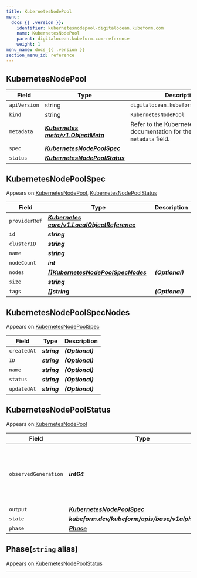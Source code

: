 ```yaml
---
title: KubernetesNodePool
menu:
  docs_{{ .version }}:
    identifier: kubernetesnodepool-digitalocean.kubeform.com
    name: KubernetesNodePool
    parent: digitalocean.kubeform.com-reference
    weight: 1
menu_name: docs_{{ .version }}
section_menu_id: reference
---
```


## KubernetesNodePool
| Field | Type | Description |
| ------ | ----- | ----------- |
| `apiVersion` | string | `digitalocean.kubeform.com/v1alpha1` |
|    `kind` | string | `KubernetesNodePool` |
| `metadata` | ***[Kubernetes meta/v1.ObjectMeta](https://kubernetes.io/docs/reference/generated/kubernetes-api/v1.13/#objectmeta-v1-meta)***|Refer to the Kubernetes API documentation for the fields of the `metadata` field.|
| `spec` | ***[KubernetesNodePoolSpec](#kubernetesnodepoolspec)***||
| `status` | ***[KubernetesNodePoolStatus](#kubernetesnodepoolstatus)***||
## KubernetesNodePoolSpec

Appears on:[KubernetesNodePool](#kubernetesnodepool), [KubernetesNodePoolStatus](#kubernetesnodepoolstatus)

| Field | Type | Description |
| ------ | ----- | ----------- |
| `providerRef` | ***[Kubernetes core/v1.LocalObjectReference](https://kubernetes.io/docs/reference/generated/kubernetes-api/v1.13/#localobjectreference-v1-core)***||
| `id` | ***string***||
| `clusterID` | ***string***||
| `name` | ***string***||
| `nodeCount` | ***int***||
| `nodes` | ***[[]KubernetesNodePoolSpecNodes](#kubernetesnodepoolspecnodes)***| ***(Optional)*** |
| `size` | ***string***||
| `tags` | ***[]string***| ***(Optional)*** |
## KubernetesNodePoolSpecNodes

Appears on:[KubernetesNodePoolSpec](#kubernetesnodepoolspec)

| Field | Type | Description |
| ------ | ----- | ----------- |
| `createdAt` | ***string***| ***(Optional)*** |
| `ID` | ***string***| ***(Optional)*** |
| `name` | ***string***| ***(Optional)*** |
| `status` | ***string***| ***(Optional)*** |
| `updatedAt` | ***string***| ***(Optional)*** |
## KubernetesNodePoolStatus

Appears on:[KubernetesNodePool](#kubernetesnodepool)

| Field | Type | Description |
| ------ | ----- | ----------- |
| `observedGeneration` | ***int64***| ***(Optional)*** Resource generation, which is updated on mutation by the API Server.|
| `output` | ***[KubernetesNodePoolSpec](#kubernetesnodepoolspec)***| ***(Optional)*** |
| `state` | ***kubeform.dev/kubeform/apis/base/v1alpha1.State***| ***(Optional)*** |
| `phase` | ***[Phase](#phase)***| ***(Optional)*** |
## Phase(`string` alias)

Appears on:[KubernetesNodePoolStatus](#kubernetesnodepoolstatus)

---
